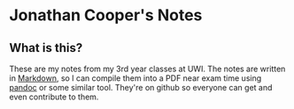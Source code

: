 Jonathan Cooper's Notes
=======================

What is this?
-------------
These are my notes from my 3rd year classes at UWI.
The notes are written in [Markdown](http://en.wikipedia.org/wiki/Markdown), so
I can compile them into a PDF near exam time using
[pandoc](http://johnmacfarlane.net/pandoc/) or some similar tool.
They're on github so everyone can get and even contribute to them.

